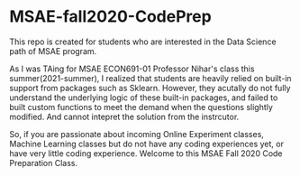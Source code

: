 # MSAE-fall2020-CodePrep

This repo is created for students who are interested in the Data Science path of MSAE program. 

As I was TAing for MSAE ECON691-01 Professor Nihar's class this summer(2021-summer), I realized that students are heavily relied on built-in support from packages such as Sklearn. However, they acutally do not fully understand the underlying logic of these built-in packages, and failed to built custom functions to meet the demand when the questions slightly modified. And cannot intepret the solution from the instrcutor. 

So, if you are passionate about incoming Online Experiment classes, Machine Learning classes but do not have any coding experiences yet, or have very little coding experience. Welcome to this MSAE Fall 2020 Code Preparation Class.





